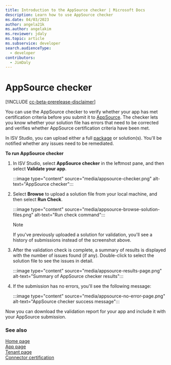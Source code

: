 ```yaml
---
title: Introduction to the AppSource checker | Microsoft Docs
description: Learn how to use AppSource checker
ms.date: 04/03/2023
author: angela21k
ms.author: angelakim
ms.reviewer: jdaly
ms.topic: article
ms.subservice: developer
search.audienceType: 
  - developer
contributors: 
  - JimDaly
---
```


# AppSource checker

[!INCLUDE [cc-beta-prerelease-disclaimer](../../includes/cc-beta-prerelease-disclaimer.md)]

You can use the AppSource checker to verify whether your app has met certification criteria before you submit it to [AppSource](https://appsource.microsoft.com/). The checker lets you know whether your solution file has errors that need to be corrected and verifies whether AppSource certification criteria have been met.

In ISV Studio, you can upload either a full [package](/power-platform/alm/package-deployer-tool) or solution(s). You'll be notified whether any issues need to be remediated.

**To run AppSource checker**

1. In ISV Studio, select **AppSource checker** in the leftmost pane, and then select **Validate your app**.

   :::image type="content" source="media/appsource-checker.png" alt-text="AppSource checker":::

2. Select **Browse** to upload a solution file from your local machine, and then select **Run Check**.
   
   :::image type="content" source="media/appsource-browse-solution-files.png" alt-text="Run check command":::
 
   > [!NOTE]
   > If you've previously uploaded a solution for validation, you'll see a history of submissions instead of the screenshot above.

3. After the validation check is complete, a summary of results is displayed with the number of issues found (if any). Double-click to select the solution file to see the issues in detail.

   :::image type="content" source="media/appsource-results-page.png" alt-text="Summary of AppSource checker results":::

4. If the submission has no errors, you'll see the following message:
 
   :::image type="content" source="media/appsource-no-error-page.png" alt-text="AppSource checker success message":::
   
Now you can download the validation report for your app and include it with your AppSource submission.

### See also

[Home page](home.md)<br/>
[App page](app.md)<br/>
[Tenant page](tenant.md)<br/>
[Connector certification](connector-certification.md)
